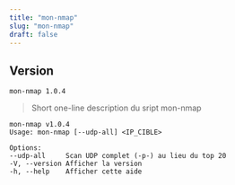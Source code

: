 ```yaml
---
title: "mon-nmap"
slug: "mon-nmap"
draft: false
---
```


## Version
`mon-nmap 1.0.4`

> Short one-line description du sript mon-nmap

```text
mon-nmap v1.0.4
Usage: mon-nmap [--udp-all] <IP_CIBLE>

Options:
--udp-all     Scan UDP complet (-p-) au lieu du top 20
-V, --version Afficher la version
-h, --help    Afficher cette aide
```

